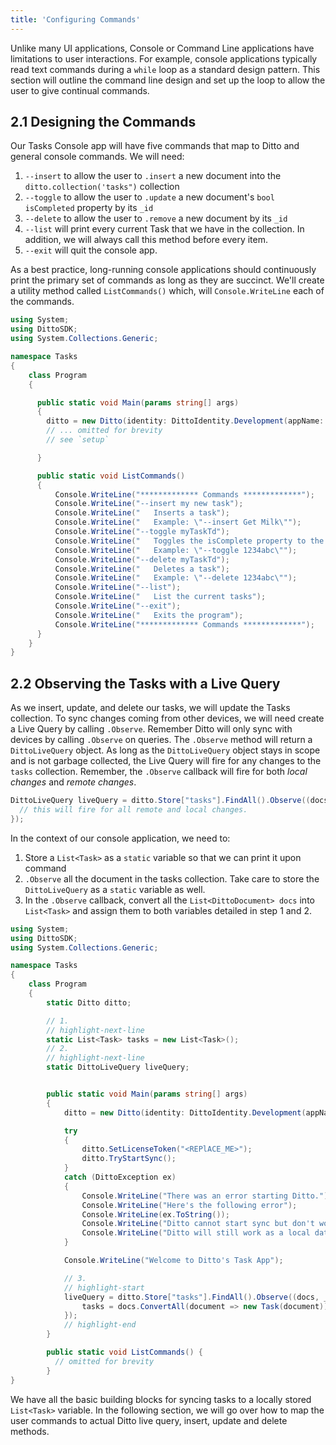 ```yaml
---
title: 'Configuring Commands'
---
```


Unlike many UI applications, Console or Command Line applications have limitations to user interactions. For example, console applications typically read text commands during a `while` loop as a standard design pattern. This section will outline the command line design and set up the loop to allow the user to give continual commands.

## 2.1 Designing the Commands

Our Tasks Console app will have five commands that map to Ditto and general console commands. We will need:

1. `--insert` to allow the user to `.insert` a new document into the `ditto.collection('tasks")` collection
2. `--toggle` to allow the user to `.update` a new document's `bool isCompleted` property by its `_id`
3. `--delete` to allow the user to `.remove` a new document by its `_id`
4. `--list` will print every current Task that we have in the collection. In addition, we will always call this method before every item.
5. `--exit` will quit the console app.

As a best practice, long-running console applications should continuously print the primary set of commands as long as they are succinct. We'll create a utility method called `ListCommands()` which, will `Console.WriteLine` each of the commands.

```csharp title="Program.cs"
using System;
using DittoSDK;
using System.Collections.Generic;

namespace Tasks
{
    class Program
    {

      public static void Main(params string[] args)
      {
        ditto = new Ditto(identity: DittoIdentity.Development(appName: "live.ditto.tasks"));
        // ... omitted for brevity
        // see `setup`

      }

      public static void ListCommands()
      {
          Console.WriteLine("************* Commands *************");
          Console.WriteLine("--insert my new task");
          Console.WriteLine("   Inserts a task");
          Console.WriteLine("   Example: \"--insert Get Milk\"");
          Console.WriteLine("--toggle myTaskTd");
          Console.WriteLine("   Toggles the isComplete property to the opposite value");
          Console.WriteLine("   Example: \"--toggle 1234abc\"");
          Console.WriteLine("--delete myTaskTd");
          Console.WriteLine("   Deletes a task");
          Console.WriteLine("   Example: \"--delete 1234abc\"");
          Console.WriteLine("--list");
          Console.WriteLine("   List the current tasks");
          Console.WriteLine("--exit");
          Console.WriteLine("   Exits the program");
          Console.WriteLine("************* Commands *************");
      }
    }
}
```

## 2.2 Observing the Tasks with a Live Query

As we insert, update, and delete our tasks, we will update the Tasks collection. To sync changes coming from other devices, we will need create a Live Query by calling `.Observe`. Remember Ditto will only sync with devices by calling `.Observe` on queries. The `.Observe` method will return a `DittoLiveQuery` object. As long as the `DittoLiveQuery` object stays in scope and is not garbage collected, the Live Query will fire for any changes to the `tasks` collection. Remember, the `.Observe` callback will fire for both _local changes_ and _remote changes_.

```csharp
DittoLiveQuery liveQuery = ditto.Store["tasks"].FindAll().Observe((docs, _event) => {
  // this will fire for all remote and local changes.
});
```

In the context of our console application, we need to:

1. Store a `List<Task>` as a `static` variable so that we can print it upon command
2. `.Observe` all the document in the tasks collection. Take care to store the `DittoLiveQuery` as a `static` variable as well.
3. In the `.Observe` callback, convert all the `List<DittoDocument> docs` into `List<Task>` and assign them to both variables detailed in step 1 and 2.


```csharp title="Program.cs"
using System;
using DittoSDK;
using System.Collections.Generic;

namespace Tasks
{
    class Program
    {
        static Ditto ditto;

        // 1.
        // highlight-next-line
        static List<Task> tasks = new List<Task>();
        // 2.
        // highlight-next-line
        static DittoLiveQuery liveQuery;


        public static void Main(params string[] args)
        {
            ditto = new Ditto(identity: DittoIdentity.Development(appName: "live.ditto.tasks"));

            try
            {
                ditto.SetLicenseToken("<REPlACE_ME>");
                ditto.TryStartSync();
            }
            catch (DittoException ex)
            {
                Console.WriteLine("There was an error starting Ditto.");
                Console.WriteLine("Here's the following error");
                Console.WriteLine(ex.ToString());
                Console.WriteLine("Ditto cannot start sync but don't worry.");
                Console.WriteLine("Ditto will still work as a local database.");
            }

            Console.WriteLine("Welcome to Ditto's Task App");

            // 3.
            // highlight-start
            liveQuery = ditto.Store["tasks"].FindAll().Observe((docs, _event) => {
                tasks = docs.ConvertAll(document => new Task(document));
            });
            // highlight-end
        }

        public static void ListCommands() {
          // omitted for brevity
        }
}

```

We have all the basic building blocks for syncing tasks to a locally stored `List<Task>` variable. In the following section, we will go over how to map the user commands to actual Ditto live query, insert, update and delete methods.
